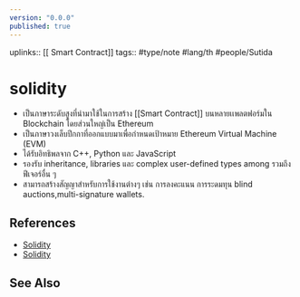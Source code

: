 ```yaml
---
version: "0.0.0"
published: true
---
```

uplinks:: [[ Smart Contract]]
tags:: #type/note #lang/th #people/Sutida
# solidity
- เป็นภาษาระดับสูงที่นำมาใช้ในการสร้าง [[Smart Contract]] บนหลายเเพลตฟอร์มใน Blockchain โดยส่วนใหญ่เป็น Ethereum
- เป็นภาษาวงเล็บปีกกาที่ออกแบบมาเพื่อกำหนดเป้าหมาย Ethereum Virtual Machine (EVM)
- ได้รับอิทธิพลจาก C++, Python และ JavaScript 
- รองรับ inheritance, libraries และ  complex user-defined types among รวมถึงฟีเจอร์อื่น ๆ
- สามารถสร้างสัญญาสำหรับการใช้งานต่างๆ เช่น การลงคะแนน การระดมทุน blind auctions,multi-signature wallets. 

## References
- [Solidity](https://docs.soliditylang.org/en/v0.8.13/)
- [Solidity](https://th.wikipedia.org/wiki/%E0%B8%8B%E0%B8%AD%E0%B8%A5%E0%B8%B4%E0%B8%94%E0%B8%B4%E0%B8%95%E0%B8%B5)

## See Also






